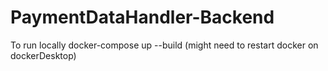 # PaymentDataHandler-Backend


To run locally 
docker-compose up --build (might need to restart docker on dockerDesktop)
